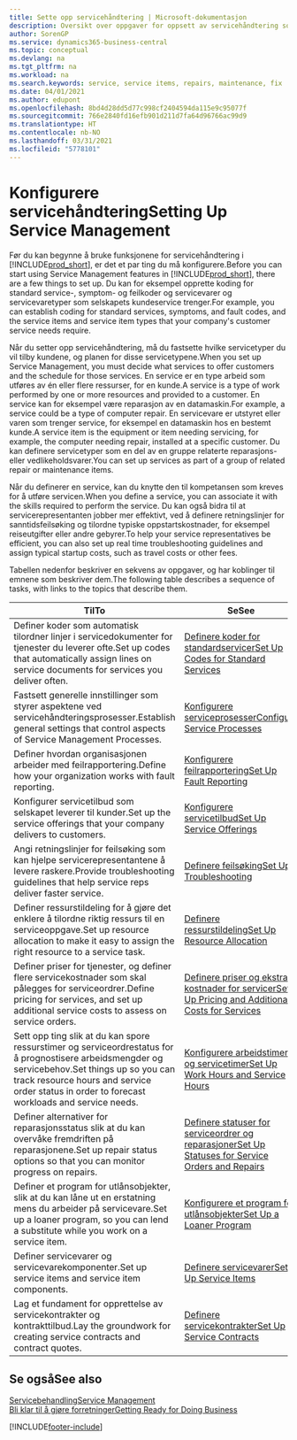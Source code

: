 ```yaml
---
title: Sette opp servicehåndtering | Microsoft-dokumentasjon
description: Oversikt over oppgaver for oppsett av servicehåndtering som er tilpasset måten organisasjonene håndterer tjenestene på.
author: SorenGP
ms.service: dynamics365-business-central
ms.topic: conceptual
ms.devlang: na
ms.tgt_pltfrm: na
ms.workload: na
ms.search.keywords: service, service items, repairs, maintenance, fix
ms.date: 04/01/2021
ms.author: edupont
ms.openlocfilehash: 8bd4d28dd5d77c998cf2404594da115e9c95077f
ms.sourcegitcommit: 766e2840fd16efb901d211d7fa64d96766ac99d9
ms.translationtype: HT
ms.contentlocale: nb-NO
ms.lasthandoff: 03/31/2021
ms.locfileid: "5778101"
---
```

# <a name="setting-up-service-management"></a><span data-ttu-id="beed8-103">Konfigurere servicehåndtering</span><span class="sxs-lookup"><span data-stu-id="beed8-103">Setting Up Service Management</span></span>
<span data-ttu-id="beed8-104">Før du kan begynne å bruke funksjonene for servicehåndtering i [!INCLUDE[prod_short](includes/prod_short.md)], er det et par ting du må konfigurere.</span><span class="sxs-lookup"><span data-stu-id="beed8-104">Before you can start using Service Management features in [!INCLUDE[prod_short](includes/prod_short.md)], there are a few things to set up.</span></span> <span data-ttu-id="beed8-105">Du kan for eksempel opprette koding for standard service-, symptom- og feilkoder og servicevarer og servicevaretyper som selskapets kundeservice trenger.</span><span class="sxs-lookup"><span data-stu-id="beed8-105">For example, you can establish coding for standard services, symptoms, and fault codes, and the service items and service item types that your company's customer service needs require.</span></span>  

<span data-ttu-id="beed8-106">Når du setter opp servicehåndtering, må du fastsette hvilke servicetyper du vil tilby kundene, og planen for disse servicetypene.</span><span class="sxs-lookup"><span data-stu-id="beed8-106">When you set up Service Management, you must decide what services to offer customers and the schedule for those services.</span></span> <span data-ttu-id="beed8-107">En service er en type arbeid som utføres av én eller flere ressurser, for en kunde.</span><span class="sxs-lookup"><span data-stu-id="beed8-107">A service is a type of work performed by one or more resources and provided to a customer.</span></span> <span data-ttu-id="beed8-108">En service kan for eksempel være reparasjon av en datamaskin.</span><span class="sxs-lookup"><span data-stu-id="beed8-108">For example, a service could be a type of computer repair.</span></span> <span data-ttu-id="beed8-109">En servicevare er utstyret eller varen som trenger service, for eksempel en datamaskin hos en bestemt kunde.</span><span class="sxs-lookup"><span data-stu-id="beed8-109">A service item is the equipment or item needing servicing, for example, the computer needing repair, installed at a specific customer.</span></span> <span data-ttu-id="beed8-110">Du kan definere servicetyper som en del av en gruppe relaterte reparasjons- eller vedlikeholdsvarer.</span><span class="sxs-lookup"><span data-stu-id="beed8-110">You can set up services as part of a group of related repair or maintenance items.</span></span>  
  
<span data-ttu-id="beed8-111">Når du definerer en service, kan du knytte den til kompetansen som kreves for å utføre servicen.</span><span class="sxs-lookup"><span data-stu-id="beed8-111">When you define a service, you can associate it with the skills required to perform the service.</span></span> <span data-ttu-id="beed8-112">Du kan også bidra til at servicerepresentanten jobber mer effektivt, ved å definere retningslinjer for sanntidsfeilsøking og tilordne typiske oppstartskostnader, for eksempel reiseutgifter eller andre gebyrer.</span><span class="sxs-lookup"><span data-stu-id="beed8-112">To help your service representatives be efficient, you can also set up real time troubleshooting guidelines and assign typical startup costs, such as travel costs or other fees.</span></span>  

<span data-ttu-id="beed8-113">Tabellen nedenfor beskriver en sekvens av oppgaver, og har koblinger til emnene som beskriver dem.</span><span class="sxs-lookup"><span data-stu-id="beed8-113">The following table describes a sequence of tasks, with links to the topics that describe them.</span></span>  
  
| <span data-ttu-id="beed8-114">Til</span><span class="sxs-lookup"><span data-stu-id="beed8-114">To</span></span> | <span data-ttu-id="beed8-115">Se</span><span class="sxs-lookup"><span data-stu-id="beed8-115">See</span></span> |
| --- | --- |
| <span data-ttu-id="beed8-116">Definer koder som automatisk tilordner linjer i servicedokumenter for tjenester du leverer ofte.</span><span class="sxs-lookup"><span data-stu-id="beed8-116">Set up codes that automatically assign lines on service documents for services you deliver often.</span></span> |[<span data-ttu-id="beed8-117">Definere koder for standardservicer</span><span class="sxs-lookup"><span data-stu-id="beed8-117">Set Up Codes for Standard Services</span></span>](service-how-setup-service-coding.md)|
| <span data-ttu-id="beed8-118">Fastsett generelle innstillinger som styrer aspektene ved servicehåndteringsprosesser.</span><span class="sxs-lookup"><span data-stu-id="beed8-118">Establish general settings that control aspects of Service Management Processes.</span></span>|[<span data-ttu-id="beed8-119">Konfigurere serviceprosesser</span><span class="sxs-lookup"><span data-stu-id="beed8-119">Configure Service Processes</span></span>](service-setup-service-processes.md)|
| <span data-ttu-id="beed8-120">Definer hvordan organisasjonen arbeider med feilrapportering.</span><span class="sxs-lookup"><span data-stu-id="beed8-120">Define how your organization works with fault reporting.</span></span> |[<span data-ttu-id="beed8-121">Konfigurere feilrapportering</span><span class="sxs-lookup"><span data-stu-id="beed8-121">Set Up Fault Reporting</span></span>](service-how-setup-fault-reporting.md) |
| <span data-ttu-id="beed8-122">Konfigurer servicetilbud som selskapet leverer til kunder.</span><span class="sxs-lookup"><span data-stu-id="beed8-122">Set up the service offerings that your company delivers to customers.</span></span>|[<span data-ttu-id="beed8-123">Konfigurere servicetilbud</span><span class="sxs-lookup"><span data-stu-id="beed8-123">Set Up Service Offerings</span></span>](service-how-setup-service-offerings.md)|
| <span data-ttu-id="beed8-124">Angi retningslinjer for feilsøking som kan hjelpe servicerepresentantene å levere raskere.</span><span class="sxs-lookup"><span data-stu-id="beed8-124">Provide troubleshooting guidelines that help service reps deliver faster service.</span></span> |[<span data-ttu-id="beed8-125">Definere feilsøking</span><span class="sxs-lookup"><span data-stu-id="beed8-125">Set Up Troubleshooting</span></span>](service-how-setup-troubleshooting.md) |
| <span data-ttu-id="beed8-126">Definer ressurstildeling for å gjøre det enklere å tilordne riktig ressurs til en serviceoppgave.</span><span class="sxs-lookup"><span data-stu-id="beed8-126">Set up resource allocation to make it easy to assign the right resource to a service task.</span></span> |[<span data-ttu-id="beed8-127">Definere ressurstildeling</span><span class="sxs-lookup"><span data-stu-id="beed8-127">Set Up Resource Allocation</span></span>](service-how-setup-resource-allocation.md) |
| <span data-ttu-id="beed8-128">Definer priser for tjenester, og definer flere servicekostnader som skal pålegges for serviceordrer.</span><span class="sxs-lookup"><span data-stu-id="beed8-128">Define pricing for services, and set up additional service costs to assess on service orders.</span></span> |[<span data-ttu-id="beed8-129">Definere priser og ekstra kostnader for servicer</span><span class="sxs-lookup"><span data-stu-id="beed8-129">Set Up Pricing and Additional Costs for Services</span></span>](service-how-setup-service-costs-pricing.md)|
| <span data-ttu-id="beed8-130">Sett opp ting slik at du kan spore ressurstimer og serviceordrestatus for å prognostisere arbeidsmengder og servicebehov.</span><span class="sxs-lookup"><span data-stu-id="beed8-130">Set things up so you can track resource hours and service order status in order to forecast workloads and service needs.</span></span>|[<span data-ttu-id="beed8-131">Konfigurere arbeidstimer og servicetimer</span><span class="sxs-lookup"><span data-stu-id="beed8-131">Set Up Work Hours and Service Hours</span></span>](service-how-setup-work-service-hours.md)|
| <span data-ttu-id="beed8-132">Definer alternativer for reparasjonsstatus slik at du kan overvåke fremdriften på reparasjonene.</span><span class="sxs-lookup"><span data-stu-id="beed8-132">Set up repair status options so that you can monitor progress on repairs.</span></span> | [<span data-ttu-id="beed8-133">Definere statuser for serviceordrer og reparasjoner</span><span class="sxs-lookup"><span data-stu-id="beed8-133">Set Up Statuses for Service Orders and Repairs</span></span>](service-order-repair-status.md)|
| <span data-ttu-id="beed8-134">Definer et program for utlånsobjekter, slik at du kan låne ut en erstatning mens du arbeider på servicevare.</span><span class="sxs-lookup"><span data-stu-id="beed8-134">Set up a loaner program, so you can lend a substitute while you work on a service item.</span></span> |[<span data-ttu-id="beed8-135">Konfigurere et program for utlånsobjekter</span><span class="sxs-lookup"><span data-stu-id="beed8-135">Set Up a Loaner Program</span></span>](service-how-setup-loaner-program.md) |
| <span data-ttu-id="beed8-136">Definer servicevarer og servicevarekomponenter.</span><span class="sxs-lookup"><span data-stu-id="beed8-136">Set up service items and service item components.</span></span> |[<span data-ttu-id="beed8-137">Definere servicevarer</span><span class="sxs-lookup"><span data-stu-id="beed8-137">Set Up Service Items</span></span>](service-how-setup-service-items.md) |
| <span data-ttu-id="beed8-138">Lag et fundament for opprettelse av servicekontrakter og kontrakttilbud.</span><span class="sxs-lookup"><span data-stu-id="beed8-138">Lay the groundwork for creating service contracts and contract quotes.</span></span> |[<span data-ttu-id="beed8-139">Definere servicekontrakter</span><span class="sxs-lookup"><span data-stu-id="beed8-139">Set Up Service Contracts</span></span>](service-how-setup-service-contracts.md) |

## <a name="see-also"></a><span data-ttu-id="beed8-140">Se også</span><span class="sxs-lookup"><span data-stu-id="beed8-140">See also</span></span>
[<span data-ttu-id="beed8-141">Servicebehandling</span><span class="sxs-lookup"><span data-stu-id="beed8-141">Service Management</span></span>](service-service.md)  
[<span data-ttu-id="beed8-142">Bli klar til å gjøre forretninger</span><span class="sxs-lookup"><span data-stu-id="beed8-142">Getting Ready for Doing Business</span></span>](ui-get-ready-business.md)  


[!INCLUDE[footer-include](includes/footer-banner.md)]